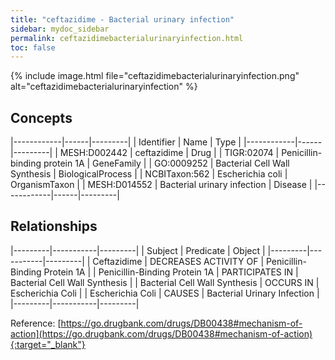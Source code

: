 ```yaml
---
title: "ceftazidime - Bacterial urinary infection"
sidebar: mydoc_sidebar
permalink: ceftazidimebacterialurinaryinfection.html
toc: false 
---
```


{% include image.html file="ceftazidimebacterialurinaryinfection.png" alt="ceftazidimebacterialurinaryinfection" %}

## Concepts

|------------|------|---------|
| Identifier | Name | Type    |
|------------|------|---------|
| MESH:D002442 | ceftazidime | Drug |
| TIGR:02074 | Penicillin-binding protein 1A | GeneFamily |
| GO:0009252 | Bacterial Cell Wall Synthesis | BiologicalProcess |
| NCBITaxon:562 | Escherichia coli | OrganismTaxon |
| MESH:D014552 | Bacterial urinary infection | Disease |
|------------|------|---------|

## Relationships

|---------|-----------|---------|
| Subject | Predicate | Object  |
|---------|-----------|---------|
| Ceftazidime | DECREASES ACTIVITY OF | Penicillin-Binding Protein 1A |
| Penicillin-Binding Protein 1A | PARTICIPATES IN | Bacterial Cell Wall Synthesis |
| Bacterial Cell Wall Synthesis | OCCURS IN | Escherichia Coli |
| Escherichia Coli | CAUSES | Bacterial Urinary Infection |
|---------|-----------|---------|

Reference: [https://go.drugbank.com/drugs/DB00438#mechanism-of-action](https://go.drugbank.com/drugs/DB00438#mechanism-of-action){:target="_blank"}